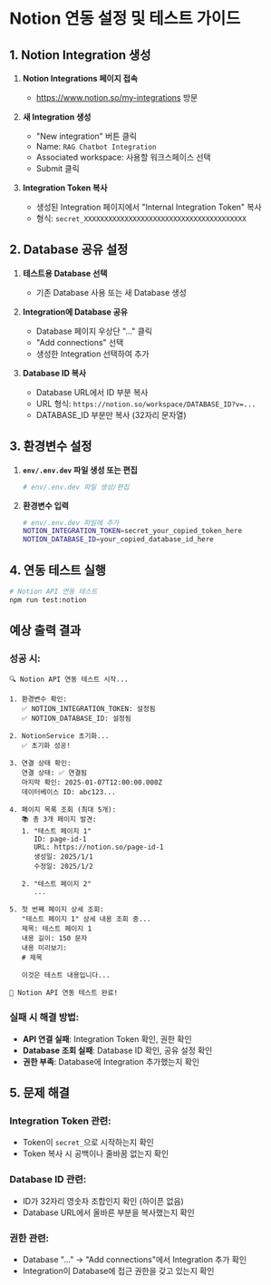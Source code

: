# Notion 연동 설정 및 테스트 가이드

## 1. Notion Integration 생성

1. **Notion Integrations 페이지 접속**
   - https://www.notion.so/my-integrations 방문
   
2. **새 Integration 생성**
   - "New integration" 버튼 클릭
   - Name: `RAG Chatbot Integration` 
   - Associated workspace: 사용할 워크스페이스 선택
   - Submit 클릭

3. **Integration Token 복사**
   - 생성된 Integration 페이지에서 "Internal Integration Token" 복사
   - 형식: `secret_XXXXXXXXXXXXXXXXXXXXXXXXXXXXXXXXXXXXXXXX`

## 2. Database 공유 설정

1. **테스트용 Database 선택**
   - 기존 Database 사용 또는 새 Database 생성
   
2. **Integration에 Database 공유**
   - Database 페이지 우상단 "..." 클릭
   - "Add connections" 선택
   - 생성한 Integration 선택하여 추가

3. **Database ID 복사**
   - Database URL에서 ID 부분 복사
   - URL 형식: `https://notion.so/workspace/DATABASE_ID?v=...`
   - DATABASE_ID 부분만 복사 (32자리 문자열)

## 3. 환경변수 설정

1. **`env/.env.dev` 파일 생성 또는 편집**
   ```bash
   # env/.env.dev 파일 생성/편집
   ```

2. **환경변수 입력**
   ```bash
   # env/.env.dev 파일에 추가
   NOTION_INTEGRATION_TOKEN=secret_your_copied_token_here
   NOTION_DATABASE_ID=your_copied_database_id_here
   ```

## 4. 연동 테스트 실행

```bash
# Notion API 연동 테스트
npm run test:notion
```

## 예상 출력 결과

### 성공 시:
```
🔍 Notion API 연동 테스트 시작...

1. 환경변수 확인:
   ✅ NOTION_INTEGRATION_TOKEN: 설정됨
   ✅ NOTION_DATABASE_ID: 설정됨

2. NotionService 초기화...
   ✅ 초기화 성공!

3. 연결 상태 확인:
   연결 상태: ✅ 연결됨
   마지막 확인: 2025-01-07T12:00:00.000Z
   데이터베이스 ID: abc123...

4. 페이지 목록 조회 (최대 5개):
   📚 총 3개 페이지 발견:
   1. "테스트 페이지 1"
      ID: page-id-1
      URL: https://notion.so/page-id-1
      생성일: 2025/1/1
      수정일: 2025/1/2

   2. "테스트 페이지 2"
      ...

5. 첫 번째 페이지 상세 조회:
   "테스트 페이지 1" 상세 내용 조회 중...
   제목: 테스트 페이지 1
   내용 길이: 150 문자
   내용 미리보기:
   # 제목
   
   이것은 테스트 내용입니다...

🎉 Notion API 연동 테스트 완료!
```

### 실패 시 해결 방법:
- **API 연결 실패**: Integration Token 확인, 권한 확인
- **Database 조회 실패**: Database ID 확인, 공유 설정 확인
- **권한 부족**: Database에 Integration 추가했는지 확인

## 5. 문제 해결

### Integration Token 관련:
- Token이 `secret_`으로 시작하는지 확인
- Token 복사 시 공백이나 줄바꿈 없는지 확인

### Database ID 관련:
- ID가 32자리 영숫자 조합인지 확인 (하이픈 없음)
- Database URL에서 올바른 부분을 복사했는지 확인

### 권한 관련:
- Database "..." → "Add connections"에서 Integration 추가 확인
- Integration이 Database에 접근 권한을 갖고 있는지 확인